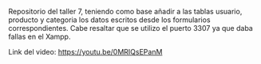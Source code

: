 Repositorio del taller 7, teniendo como base añadir a las tablas usuario, producto y categoria los datos escritos desde los formularios correspondientes. Cabe resaltar que se utilizo el puerto 3307 ya que daba fallas en el Xampp. 

Link del video: https://youtu.be/0MRIQsEPanM
